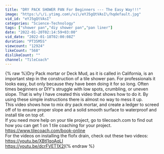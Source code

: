 ```yaml
---
title: "DRY PACK SHOWER PAN For Beginners --- The Easy Way!!!"
image: "https:\/\/i.ytimg.com\/vi\/eYJ5gQtVAsI\/hqdefault.jpg"
vid_id: "eYJ5gQtVAsI"
categories: "Science-Technology"
tags: ["shower pan","diy shower pan","pan liner"]
date: "2022-01-20T02:14:59+03:00"
vid_date: "2022-01-18T02:00:08Z"
duration: "PT35M5S"
viewcount: "12924"
likeCount: "568"
dislikeCount: ""
channel: "TileCoach"
---
```

{% raw %}Dry Pack mortar or Deck Mud, as it is called in California, is an important  step in the construction of a tile shower pan.  For professionals it looks easy, but only because they have been doing it for so long.  Often times beginners or DIY's struggle with low spots, crumbling, or uneven slope. That is why I have created this video that shows how to do it. By using these simple instructions there is almost no way to mess it up. <br />This video shows how to mix dry pack mortar, and create a ledger to screed off of to ensure proper slope and a solid smooth surface to waterproof and install tile on top of. <br />If you need more help on your tile project, go to tilecoach.com to find out how you can get 1 on 1 tile coaching for your project.  <a rel="nofollow" target="blank" href="https://www.tilecoach.com/book-online">https://www.tilecoach.com/book-online</a><br />For the videos on installing the flofx drain, check out these two videos:<br /><a rel="nofollow" target="blank" href="https://youtu.be/XBtl1qoAqLI">https://youtu.be/XBtl1qoAqLI</a><br /><a rel="nofollow" target="blank" href="https://youtu.be/dcrFVET1X2I">https://youtu.be/dcrFVET1X2I</a>{% endraw %}
